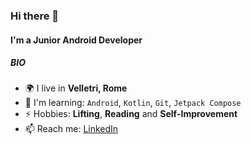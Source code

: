 ### Hi there 👋

#### I'm a Junior Android Developer

##### BIO

- 🌍 I live in **Velletri, Rome**
- 🌱 I'm learning: `Android`, `Kotlin`, `Git`, `Jetpack Compose`
- ⚡ Hobbies: **Lifting**, **Reading** and **Self-Improvement**
- 📫 Reach me: [LinkedIn](https://www.linkedin.com/in/alessio-dicorato-45a892212/)

<!--
**alessiodicorato/alessiodicorato** is a ✨ _special_ ✨ repository because its `README.md` (this file) appears on your GitHub profile.

Here are some ideas to get you started:

- 🔭 I’m currently working on ...
- 🌱 I’m currently learning ...
- 👯 I’m looking to collaborate on ...
- 🤔 I’m looking for help with ...
- 💬 Ask me about ...
- 📫 How to reach me: ...
- 😄 Pronouns: ...
- ⚡ Fun fact: ...
-->
